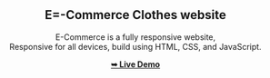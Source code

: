 <div align="center">
  

  <br />
  <br />

  <h2 align="center">E=-Commerce Clothes website</h2>

  E-Commerce is a fully responsive website, <br />Responsive for all devices, build using HTML, CSS, and JavaScript.

 <a href="https://ahmedhamdyfouad.github.io/Travel-Site/#"><strong>➥ Live Demo</strong></a>
</div>

<br />


